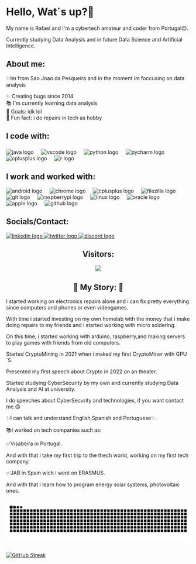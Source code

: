 <h1 align="left">Hello, Wat´s up?👋</h1>


<p align="left">My name is Rafael and I'm a cybertech amateur and coder from Portugal😊.</p>
<p align="left">Currently studying Data Analysis and in future Data Science and Artificial Intelligence.</p>

###

<h2 align="left">About me:</h2>
<p align="left">✨Im from Sao Joao da Pesqueira and in the moment im foccusing on data analysis </p>
<p align="left">✨ Creating bugs since 2014<br>📚 I'm currently learning data analysis<br>🎯 Goals: idk lol <br>🎲 Fun fact: i do repairs in tech as hobby</p>


###


###

<h2 align="left">I code with:</h2>

###

<div align="left">
  <img src="https://cdn.jsdelivr.net/gh/devicons/devicon/icons/java/java-original.svg" height="40" alt="java logo"  />
  <img width="12" />
  <img src="https://cdn.jsdelivr.net/gh/devicons/devicon/icons/vscode/vscode-original.svg" height="40" alt="vscode logo"  />
  <img width="12" />
  <img src="https://cdn.jsdelivr.net/gh/devicons/devicon/icons/python/python-original.svg" height="40" alt="python logo"  />
  <img width="12" />
  <img src="https://cdn.jsdelivr.net/gh/devicons/devicon/icons/pycharm/pycharm-original.svg" height="40" alt="pycharm logo"  />
  <img width="12" />
  <img src="https://cdn.jsdelivr.net/gh/devicons/devicon/icons/cplusplus/cplusplus-original.svg" height="40" alt="cplusplus logo"  />
  <img width="12" />
  <img src="https://cdn.jsdelivr.net/gh/devicons/devicon/icons/r/r-original.svg" height="40" alt="r logo"  />
</div>

###
<h2 align="left">I work and worked with:</h2
                                          
###
                                          
<div align="left">
  <img src="https://cdn.jsdelivr.net/gh/devicons/devicon/icons/android/android-original.svg" height="40" alt="android logo"  />
  <img width="12" />
  <img src="https://cdn.jsdelivr.net/gh/devicons/devicon/icons/chrome/chrome-original.svg" height="40" alt="chrome logo"  />
  <img width="12" />
  <img src="https://cdn.jsdelivr.net/gh/devicons/devicon/icons/cplusplus/cplusplus-original.svg" height="40" alt="cplusplus logo"  />
  <img width="12" />
  <img src="https://cdn.jsdelivr.net/gh/devicons/devicon/icons/filezilla/filezilla-plain.svg" height="40" alt="filezilla logo"  />
  <img width="12" />
  <img src="https://cdn.jsdelivr.net/gh/devicons/devicon/icons/git/git-original.svg" height="40" alt="git logo"  />
  <img width="12" />
  <img src="https://cdn.jsdelivr.net/gh/devicons/devicon/icons/raspberrypi/raspberrypi-original.svg" height="40" alt="raspberrypi logo"  />
   <img width="12" />
  <img src="https://cdn.jsdelivr.net/gh/devicons/devicon/icons/linux/linux-original.svg" height="40" alt="linux logo"  />
  <img width="12" />
  <img src="https://cdn.jsdelivr.net/gh/devicons/devicon/icons/oracle/oracle-original.svg" height="40" alt="oracle logo"  />
  <img width="12" />
  <img src="https://cdn.jsdelivr.net/gh/devicons/devicon/icons/apple/apple-original.svg" height="40" alt="apple logo"  />
  <img width="12" />
  <img src="https://cdn.jsdelivr.net/gh/devicons/devicon/icons/github/github-original.svg" height="40" alt="github logo"  />
</div>

###

###
<h2 align="mid">Socials/Contact:</h2>
<div align="left">
  <a href="https://www.linkedin.com/in/rafael-roldao-8035b0286/" target="_blank">
    <img src="https://raw.githubusercontent.com/maurodesouza/profile-readme-generator/master/src/assets/icons/social/linkedin/default.svg" width="52" height="40" alt="linkedin logo"  />
  </a>
  <a href="https://twitter.com/Keodo4" target="_blank">
    <img src="https://raw.githubusercontent.com/maurodesouza/profile-readme-generator/master/src/assets/icons/social/twitter/default.svg" width="52" height="40" alt="twitter logo"  />
  </a>
  <a href="https://discord.com/users/597033467217313793" target="_blank">
    <img src="https://raw.githubusercontent.com/maurodesouza/profile-readme-generator/master/src/assets/icons/social/discord/default.svg" width="52" height="40" alt="discord logo"  />
  </a>
</div>

###
<h2 align="center">Visitors:</h2>

<div align="center">
  <img src="https://profile-counter.glitch.me/Keod0/count.svg?"  />
</div>

###

<h2 align="center">📖 My Story: 📖</h2>
<p align="left">I started working on electronics repairs alone and i can fix pretty everything since computers and phones or even videogames.</p>
<p align="left">With time i started investing on my own homelab with the money that i make doing repairs to my friends and i started working with micro soldering.</p>
<p align="left">On this time, i started working with arduino, raspberry,and making servers to play games with friends from old computers.</p>
<p align="left">Started CryptoMining in 2021 when i maked my first CryptoMiner with GPU´S. </p>
<p align="left">Presented my first speech about Crypto in 2022 on an theater.</p>
<p align="left">Started studying CyberSecurity by my own and currently studying Data Analysis and AI at university.</p>
<p align="left">I do speeches about CyberSecurity and technologies, if you want contact me.😊</p>
<p align="left">✨I can talk and understand English,Spanish and Portuguese✨.</p>
<p align="left">📚I worked on tech companies such as:</p>
<p align="left">✅Visabeira in Portugal.</p>
<p align="left">And with that i take my first trip to the thech world, working on my first tech company.</p>
<p align="left">✅JAB in Spain wich i went on ERASMUS.</p>
<p align="left">And with that i learn how to program energy solar systems, photovoltaic ones.</p>

###

<img src="https://raw.githubusercontent.com/Keod0/Keod0/output/snake.svg" alt="Snake animation" />

###
<a href="https://git.io/streak-stats"><img src="https://streak-stats.demolab.com?user=Keod0&theme=vue&locale=pt_BR" alt="GitHub Streak" /></a>
